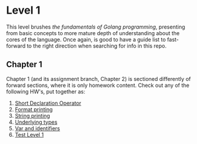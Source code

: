 # Level 1
This level brushes _the fundamentals of Golang programming_, presenting from basic concepts to more mature depth of understanding about the cores of the language.
Once again, is good to have a guide list to fast-forward to the right direction when searching for info in this repo.

## Chapter 1
Chapter 1 (and its assignment branch, Chapter 2) is sectioned differently of forward sections, where it is only homework content. Check out any of the following HW's, put together as:
1. [Short Declaration Operator](https://gitlab.com/krenak/golang-homework/-/blob/main/lvl1/hw1/assignment1.go)
2. [Format printing](https://gitlab.com/krenak/golang-homework/-/blob/main/lvl1/hw2/assignment2.go)
3. [String printing](https://gitlab.com/krenak/golang-homework/-/blob/main/lvl1/hw3/assignment3.go)
4. [Underlying types](https://gitlab.com/krenak/golang-homework/-/blob/main/lvl1/hw4/assignment4.go)
6. [Var and identifiers](https://gitlab.com/krenak/golang-homework/-/blob/main/lvl1/hw5/assignment5.go)
7. [Test Level 1](https://gitlab.com/krenak/golang-homework/-/blob/main/lvl1/test-lvl1/test-lvl1.txt)